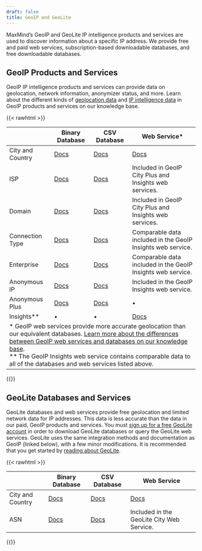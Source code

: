 ```yaml
---
draft: false
title: GeoIP and GeoLite
---
```


MaxMind’s GeoIP and GeoLite IP intelligence products and services are used to
discover information about a specific IP address. We provide free and paid web
services, subscription-based downloadable databases, and free downloadable
databases.

## GeoIP Products and Services

GeoIP IP intelligence products and services can provide data on geolocation,
network information, anonymizer status, and more. Learn about the different
kinds of
[geolocation data](https://support.maxmind.com/hc/en-us/articles/4407630528795-Choose-the-Right-Geolocation-Product)
and
[IP intelligence data](https://support.maxmind.com/hc/en-us/articles/4408200217371-Choose-the-IP-Intelligence-Data-you-Need)
in GeoIP products and services on our knowledge base.

{{< rawhtml >}}

<div class="table">
  <table>
    <thead>
      <tr>
        <th></th>
        <th>Binary Database</th>
        <th>CSV Database</th>
        <th>Web Service&#42;</th>
      </tr>
    </thead>
    <tbody>
      <tr>
        <td>City and Country</td>
        <td>
          <a href="/geoip/docs/databases/city-and-country/#binary-databases">Docs</a>
        </td>
        <td>
          <a href="/geoip/docs/databases/city-and-country/#csv-databases">Docs</a>
        </td>
        <td>
          <a href="/geoip/docs/web-services">Docs</a>
        </td>
      </tr>
      <tr>
        <td>ISP</td>
        <td>
          <a href="/geoip/docs/databases/isp/#binary-databases">Docs</a>
        </td>
        <td>
          <a href="/geoip/docs/databases/isp/#csv-databases">Docs</a>
        </td>
        <td>
          Included in GeoIP City Plus and Insights web services.
        </td>
      </tr>
      <tr>
        <td>Domain</td>
        <td>
          <a href="/geoip/docs/databases/domain/#binary-databases">Docs</a>
        </td>
        <td>
          <a href="/geoip/docs/databases/domain/#csv-databases">Docs</a>
        </td>
        <td>
          Included in GeoIP City Plus and Insights web services.
        </td>
      </tr>
      <tr>
        <td>Connection Type</td>
        <td>
          <a href="/geoip/docs/databases/connection-type/#binary-databases">Docs</a>
        </td>
        <td>
          <a href="/geoip/docs/databases/connection-type/#csv-databases">Docs</a>
        </td>
        <td>
          Comparable data included in the GeoIP Insights web service.
        </td>
      </tr>
      <tr>
        <td>Enterprise</td>
        <td>
          <a href="/geoip/docs/databases/enterprise/#binary-databases">Docs</a>
        </td>
        <td>
          <a href="/geoip/docs/databases/enterprise/#csv-databases">Docs</a>
        </td>
        <td>
          Comparable data included in the GeoIP Insights web service.
        </td>
      </tr>
      <tr>
        <td>Anonymous IP</td>
        <td>
          <a href="/geoip/docs/databases/anonymous-ip/#binary-database">Docs</a>
        </td>
        <td>
          <a href="/geoip/docs/databases/anonymous-ip/#csv-databases">Docs</a>
        </td>
        <td>
          Included in the GeoIP Insights web service.
        </td>
      </tr>
      <tr>
        <td>Anonymous Plus</td>
        <td>
          <a href="/geoip/docs/databases/anonymous-plus/#binary-database">Docs</a>
        </td>
        <td>
          <a href="/geoip/docs/databases/anonymous-plus/#csv-databases">Docs</a>
        </td>
        <td>
          &bull;
        </td>
      </tr>
      <tr>
        <td>Insights&#42;&#42;</td>
        <td>
          &bull;
        </td>
        <td>
          &bull;
        </td>
        <td>
          <a href="/geoip/docs/web-services">Docs</a>
        </td>
      </tr>
      <tr>
        <td colspan="4">
          * GeoIP web services provide more accurate geolocation than our
          equivalent databases. <a href="https://support.maxmind.com/hc/en-us/articles/4407630528795-Choose-the-Right-Geolocation-Product#h_01FJMQXVWPSDRGPC1TG8NYQZ6E">Learn more about the differences between GeoIP
          web services and databases on our knowledge
          base</a>.
          <br/>
          ** The GeoIP Insights web service contains comparable
          data to all of the databases and web services listed above.
        </td>
      </tr>
    </tbody>
  </table>
</div>
{{</ rawhtml >}}

## GeoLite Databases and Services

GeoLite databases and web services provide free geolocation and limited network
data for IP addresses. This data is less accurate than the data in our paid,
GeoIP products and services. You must
[sign up for a free GeoLite account](https://www.maxmind.com/en/geolite2/signup)
in order to download GeoLite databases or query the GeoLite web services.
GeoLite uses the same integration methods and documentation as GeoIP (linked
below), with a few minor modifications. It is recommended that you get started
by [reading about GeoLite](/geoip/geolite2-free-geolocation-data).

{{< rawhtml >}}

<div class="table">
  <table>
    <thead>
      <tr>
        <th></th>
        <th>Binary Database</th>
        <th>CSV Database</th>
        <th>Web Service</th>
      </tr>
    </thead>
    <tbody>
      <tr>
        <td>City and Country</td>
        <td>
          <a href="/geoip/docs/databases/city-and-country/#binary-databases">Docs</a>
        </td>
        <td>
          <a href="/geoip/docs/databases/city-and-country/#csv-databases">Docs</a>
        </td>
        <td>
          <a href="/geoip/docs/web-services">Docs</a>
        </td>
      </tr>
      <tr>
        <td>ASN</td>
        <td>
          <a href="/geoip/docs/databases/asn/#binary-databases">Docs</a>
        </td>
        <td>
          <a href="/geoip/docs/databases/asn/#csv-databases">Docs</a>
        </td>
        <td>
          Included in the GeoLite City Web Service.
        </td>
      </tr>
    </tbody>
  </table>
</div>
{{</ rawhtml >}}
